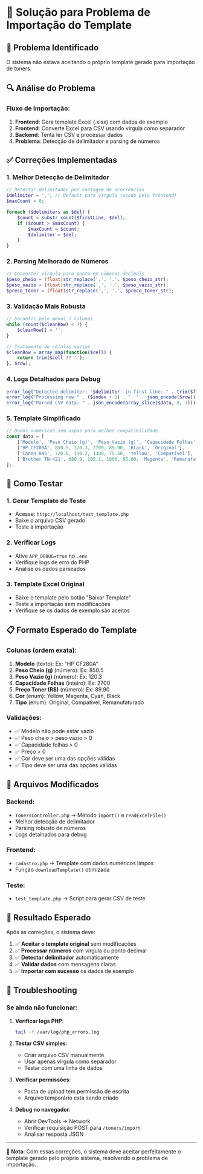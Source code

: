 # 🔧 Solução para Problema de Importação do Template

## 🚨 Problema Identificado

O sistema não estava aceitando o próprio template gerado para importação de toners.

## 🔍 Análise do Problema

### **Fluxo de Importação:**
1. **Frontend**: Gera template Excel (.xlsx) com dados de exemplo
2. **Frontend**: Converte Excel para CSV usando vírgula como separador
3. **Backend**: Tenta ler CSV e processar dados
4. **Problema**: Detecção de delimitador e parsing de números

## ✅ Correções Implementadas

### **1. Melhor Detecção de Delimitador**
```php
// Detectar delimitador por contagem de ocorrências
$delimiter = ','; // Default para vírgula (usado pelo frontend)
$maxCount = 0;

foreach ($delimiters as $del) {
    $count = substr_count($firstLine, $del);
    if ($count > $maxCount) {
        $maxCount = $count;
        $delimiter = $del;
    }
}
```

### **2. Parsing Melhorado de Números**
```php
// Converter vírgula para ponto em números decimais
$peso_cheio = (float)str_replace(',', '.', $peso_cheio_str);
$peso_vazio = (float)str_replace(',', '.', $peso_vazio_str);
$preco_toner = (float)str_replace(',', '.', $preco_toner_str);
```

### **3. Validação Mais Robusta**
```php
// Garantir pelo menos 7 colunas
while (count($cleanRow) < 7) {
    $cleanRow[] = '';
}

// Tratamento de células vazias
$cleanRow = array_map(function($cell) {
    return trim($cell ?? '');
}, $row);
```

### **4. Logs Detalhados para Debug**
```php
error_log("Detected delimiter: '$delimiter' in first line: " . trim($firstLine));
error_log("Processing row " . ($index + 1) . ": " . json_encode($row));
error_log("Parsed CSV data: " . json_encode(array_slice($data, 0, 3)));
```

### **5. Template Simplificado**
```javascript
// Dados numéricos sem aspas para melhor compatibilidade
const data = [
    ['Modelo', 'Peso Cheio (g)', 'Peso Vazio (g)', 'Capacidade Folhas', 'Preço Toner (R$)', 'Cor', 'Tipo'],
    ['HP CF280A', 850.5, 120.3, 2700, 89.90, 'Black', 'Original'],
    ['Canon 045', 720.8, 110.2, 1300, 75.50, 'Yellow', 'Compativel'],
    ['Brother TN-421', 680.9, 105.1, 1800, 65.00, 'Magenta', 'Remanufaturado']
];
```

## 🧪 Como Testar

### **1. Gerar Template de Teste**
- Acesse: `http://localhost/test_template.php`
- Baixe o arquivo CSV gerado
- Teste a importação

### **2. Verificar Logs**
- Ative `APP_DEBUG=true` no `.env`
- Verifique logs de erro do PHP
- Analise os dados parseados

### **3. Template Excel Original**
- Baixe o template pelo botão "Baixar Template"
- Teste a importação sem modificações
- Verifique se os dados de exemplo são aceitos

## 📋 Formato Esperado do Template

### **Colunas (ordem exata):**
1. **Modelo** (texto): Ex: "HP CF280A"
2. **Peso Cheio (g)** (número): Ex: 850.5
3. **Peso Vazio (g)** (número): Ex: 120.3
4. **Capacidade Folhas** (inteiro): Ex: 2700
5. **Preço Toner (R$)** (número): Ex: 89.90
6. **Cor** (enum): Yellow, Magenta, Cyan, Black
7. **Tipo** (enum): Original, Compativel, Remanufaturado

### **Validações:**
- ✅ Modelo não pode estar vazio
- ✅ Peso cheio > peso vazio > 0
- ✅ Capacidade folhas > 0
- ✅ Preço > 0
- ✅ Cor deve ser uma das opções válidas
- ✅ Tipo deve ser uma das opções válidas

## 🔧 Arquivos Modificados

### **Backend:**
- `TonersController.php` → Método `import()` e `readExcelFile()`
- Melhor detecção de delimitador
- Parsing robusto de números
- Logs detalhados para debug

### **Frontend:**
- `cadastro.php` → Template com dados numéricos limpos
- Função `downloadTemplate()` otimizada

### **Teste:**
- `test_template.php` → Script para gerar CSV de teste

## 🎯 Resultado Esperado

Após as correções, o sistema deve:

1. ✅ **Aceitar o template original** sem modificações
2. ✅ **Processar números** com vírgula ou ponto decimal
3. ✅ **Detectar delimitador** automaticamente
4. ✅ **Validar dados** com mensagens claras
5. ✅ **Importar com sucesso** os dados de exemplo

## 🚨 Troubleshooting

### **Se ainda não funcionar:**

1. **Verificar logs PHP**:
   ```bash
   tail -f /var/log/php_errors.log
   ```

2. **Testar CSV simples**:
   - Criar arquivo CSV manualmente
   - Usar apenas vírgula como separador
   - Testar com uma linha de dados

3. **Verificar permissões**:
   - Pasta de upload tem permissão de escrita
   - Arquivo temporário está sendo criado

4. **Debug no navegador**:
   - Abrir DevTools → Network
   - Verificar requisição POST para `/toners/import`
   - Analisar resposta JSON

---

**📝 Nota**: Com essas correções, o sistema deve aceitar perfeitamente o template gerado pelo próprio sistema, resolvendo o problema de importação.

